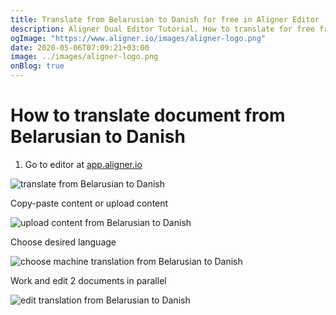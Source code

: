 ```yaml
---
title: Translate from Belarusian to Danish for free in Aligner Editor
description: Aligner Dual Editor Tutorial. How to translate for free from Belarusian to Danish. Aligner is multilingual document management platform. 
ogImage: "https://www.aligner.io/images/aligner-logo.png"
date: 2020-05-06T07:09:21+03:00
image: ../images/aligner-logo.png
onBlog: true
---
```


# How to translate document from Belarusian to Danish

1. Go to editor at [app.aligner.io](https://app.aligner.io "Aligner App web page")

![translate from Belarusian to Danish](../aligner-blank-editor.png "translate from Belarusian to Danish")

Copy-paste content or upload content

![upload content from Belarusian to Danish](../aligner-uploaded-document.png "upload content from Belarusian to Danish")

Choose desired language

![choose machine translation from Belarusian to Danish](../aligner-language-dropdown.png "choose machine translation from Belarusian to Danish")

Work and edit 2 documents in parallel

![edit translation from Belarusian to Danish](../aligner-double-sitded-editor.png "edit translation from Belarusian to Danish")

